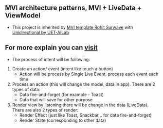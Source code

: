 ## MVI architecture patterns, MVI + LiveData + ViewModel
- This project is inherited by [MVI template Rohit Surwave](https://github.com/RohitSurwase/AAC-MVI-Architecture) with [Unidirectional by UET-AILab](https://gist.github.com/tqlong/8320e37904887763a1fec00a8673bd3a)
## For more explain you can [visit](https://medium.com/@rohitss/best-architecture-for-android-mvi-livedata-viewmodel-71a3a5ac7ee3)
- The process of intent will be following:
1. Create an action/ event (intent like touch a button)
    - Action will be process by Single Live Event, process each event each time
2. Process an action (this will change the model, data in app). There are 2 types of data:
    - Data fire-and-forget (for example - Toast)
    - Data that will save for other purpose
3. Render view by listening there will be change in the data (LiveData). There are also 2 types of render:
    - Render Effect (just like Toast, Snackbar,.. for data fire-and-forget)
    - Render State (corresponding to other data)
